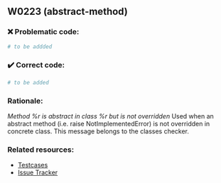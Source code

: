 ## W0223 (abstract-method)

### :x: Problematic code:

```python
# to be addded
```

### :heavy_check_mark: Correct code:

```python
# to be added
```

### Rationale:

 *Method %r is abstract in class %r but is not overridden*
  Used when an abstract method (i.e. raise NotImplementedError) is not
  overridden in concrete class. This message belongs to the classes checker.



### Related resources:

- [Testcases](#)
- [Issue Tracker](https://github.com/PyCQA/pylint/issues?q=is%3Aissue+%22abstract-method%22+OR+%22W0223%22)
